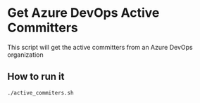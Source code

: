 # Get Azure DevOps Active Committers

This script will get the active committers from an Azure DevOps organization

## How to run it

```bash
./active_commiters.sh
```